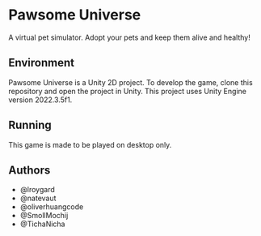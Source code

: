 # Pawsome Universe

A virtual pet simulator.
Adopt your pets and keep them alive and healthy!

## Environment

Pawsome Universe is a Unity 2D project.
To develop the game, clone this repository and open the project in Unity.
This project uses Unity Engine version 2022.3.5f1.

## Running

This game is made to be played on desktop only.

## Authors

- @lroygard
- @natevaut
- @oliverhuangcode
- @SmollMochij
- @TichaNicha
